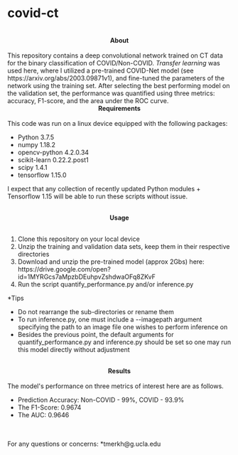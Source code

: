 # covid-ct
<br>
<center><b>About</b></center>
<br>
This repository contains a deep convolutional network trained on CT data for the binary classification of COVID/Non-COVID.  <i>Transfer learning</i> was used here, where I utilized a pre-trained COVID-Net model (see https://arxiv.org/abs/2003.09871v1), and fine-tuned the parameters of the network using the training set.  After selecting the best performing model on the validation set, the performance was quantified using three metrics: accuracy, F1-score, and the area under the ROC curve.

<br>
<center><b>Requirements</b></center>
<br>
This code was run on a linux device equipped with the following packages:
<ul>
  <li>Python               3.7.5</li>
  <li>numpy                1.18.2</li>  
  <li>opencv-python        4.2.0.34</li>       
  <li>scikit-learn         0.22.2.post1</li>
  <li>scipy                1.4.1</li>
  <li>tensorflow           1.15.0</li>  
</ul>

I expect that any collection of recently updated Python modules + Tensorflow 1.15 will be able to run these scripts without issue.

<br>
<center><b>Usage</b></center>
<br>
<ol>
  <li>Clone this repository on your local device</li>
  <li>Unzip the training and validation data sets, keep them in their respective directories </li>
  <li>Download and unzip the pre-trained model (approx 2Gbs) here: https://drive.google.com/open?id=1MYRGcs7aMpzbDEuhpvZshdwaOFq8ZKvF</li>
  <li>Run the script quantify_performance.py and/or inference.py</li>
</ol>

*Tips
<ul>
  <li>Do not rearrange the sub-directories or rename them</li>
  <li>To run inference.py, one must include a --imagepath argument specifying the path to an image file one wishes to perform inference on</li>
  <li>Besides the previous point, the default arguments for quantify_performance.py and inference.py should be set so one may run this model directly without adjustment</li>
 </ul>
 
 <br>
 <center><b>Results</b></center>
 <br>
The model's performance on three metrics of interest here are as follows.

<ul>
<li>Prediction Accuracy:  Non-COVID - 99%, COVID - 93.9%</li>
<li>The F1-Score: 0.9674 </li>
<li>The AUC: 0.9646 </li>
</ul>                        	
<br>

<br> 
For any questions or concerns:
*tmerkh@g.ucla.edu
